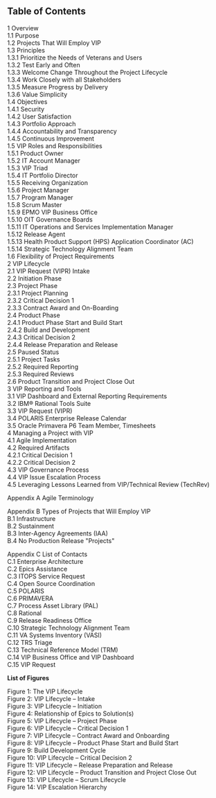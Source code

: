 ## Table of Contents

1        Overview  
1.1        Purpose  
1.2        Projects That Will Employ VIP  
1.3        Principles  
1.3.1        Prioritize the Needs of Veterans and Users  
1.3.2        Test Early and Often  
1.3.3        Welcome Change Throughout the Project Lifecycle  
1.3.4        Work Closely with all Stakeholders  
1.3.5        Measure Progress by Delivery  
1.3.6        Value Simplicity  
1.4        Objectives  
1.4.1        Security  
1.4.2        User Satisfaction  
1.4.3        Portfolio Approach  
1.4.4        Accountability and Transparency  
1.4.5        Continuous Improvement  
1.5        VIP Roles and Responsibilities  
1.5.1        Product Owner  
1.5.2        IT Account Manager  
1.5.3        VIP Triad  
1.5.4        IT Portfolio Director  
1.5.5        Receiving Organization  
1.5.6        Project Manager  
1.5.7        Program Manager  
1.5.8        Scrum Master  
1.5.9        EPMO VIP Business Office  
1.5.10        OIT Governance Boards  
1.5.11        IT Operations and Services Implementation Manager  
1.5.12        Release Agent  
1.5.13        Health Product Support (HPS) Application Coordinator (AC)  
1.5.14        Strategic Technology Alignment Team  
1.6        Flexibility of Project Requirements  
2        VIP Lifecycle  
2.1        VIP Request (VIPR) Intake  
2.2        Initiation Phase  
2.3        Project Phase  
2.3.1        Project Planning  
2.3.2        Critical Decision 1  
2.3.3        Contract Award and On-Boarding  
2.4        Product Phase  
2.4.1        Product Phase Start and Build Start  
2.4.2        Build and Development  
2.4.3        Critical Decision 2  
2.4.4        Release Preparation and Release  
2.5        Paused Status  
2.5.1        Project Tasks  
2.5.2        Required Reporting  
2.5.3        Required Reviews  
2.6        Product Transition and Project Close Out  
3        VIP Reporting and Tools  
3.1        VIP Dashboard and External Reporting Requirements  
3.2        IBM® Rational Tools Suite  
3.3        VIP Request (VIPR)  
3.4        POLARIS Enterprise Release Calendar  
3.5        Oracle Primavera P6 Team Member, Timesheets  
4        Managing a Project with VIP  
4.1        Agile Implementation  
4.2        Required Artifacts  
4.2.1        Critical Decision 1  
4.2.2        Critical Decision 2  
4.3        VIP Governance Process  
4.4        VIP Issue Escalation Process  
4.5        Leveraging Lessons Learned from VIP/Technical Review (TechRev)  

Appendix A        Agile Terminology  

Appendix B        Types of Projects that Will Employ VIP  
B.1        Infrastructure  
B.2        Sustainment  
B.3        Inter-Agency Agreements (IAA)  
B.4        No Production Release "Projects"  

Appendix C        List of Contacts  
C.1        Enterprise Architecture  
C.2        Epics Assistance  
C.3       ITOPS Service Request  
C.4        Open Source Coordination  
C.5        POLARIS  
C.6        PRIMAVERA  
C.7        Process Asset Library (PAL)  
C.8        Rational  
C.9        Release Readiness Office  
C.10        Strategic Technology Alignment Team  
C.11        VA Systems Inventory (VASI)  
C.12        TRS Triage  
C.13        Technical Reference Model (TRM)  
C.14        VIP Business Office and VIP Dashboard  
C.15        VIP Request  

**List of Figures**

Figure 1: The VIP Lifecycle  
Figure 2: VIP Lifecycle – Intake  
Figure 3: VIP Lifecycle – Initiation  
Figure 4: Relationship of Epics to Solution(s)  
Figure 5: VIP Lifecycle – Project Phase  
Figure 6: VIP Lifecycle – Critical Decision 1  
Figure 7: VIP Lifecycle – Contract Award and Onboarding  
Figure 8: VIP Lifecycle – Product Phase Start and Build Start  
Figure 9: Build Development Cycle  
Figure 10: VIP Lifecycle – Critical Decision 2  
Figure 11: VIP Lifecycle – Release Preparation and Release  
Figure 12: VIP Lifecycle – Product Transition and Project Close Out  
Figure 13: VIP Lifecycle – Scrum Lifecycle  
Figure 14: VIP Escalation Hierarchy
